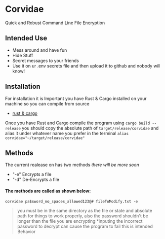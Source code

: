 # Corvidae 
Quick and Robust Command Line File Encryption

## Intended Use
- Mess around and have fun 
- Hide Stuff
- Secret messages to your friends
- Use it on ur .env secrets file and then upload it to github and nobody will know!
## Installation
For installation it is Important you have Rust & Cargo installed on your machine so you can compile from source 
- [rust & cargo](https://www.rust-lang.org/tools/install)

Once you have Rust and Cargo compile the program using `cargo build --release` you should copy the absolute path of `target/release/corvidae` and alias it under whatever name you prefer in the terminal `alias corvidae="~/target/release/corvidae"`
## Methods
The current realease on has two methods *there will be more soon*
- "-e" Encrypts a file
- "-d" De-Encrypts a file
#### The methods are called as shown below:
`corvidae pa$sword_no_spaces_allowed123@# fileToModify.txt -e`
> you must be in the same directory as the file or state and absolute path for things to work properly, also the password shouldn't be longer than the file you are encrypting *inputing the incorrect password to decrypt can cause the program to fail this is intended Behavior


